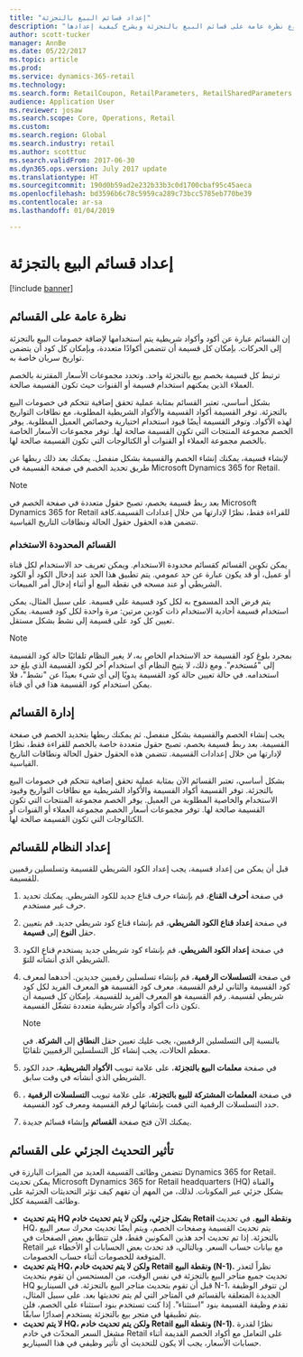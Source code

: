 ```yaml
---
title: "إعداد قسائم البيع بالتجزئة"
description: "يوفر هذا الموضوع نظرة عامة على قسائم البيع بالتجزئة ويشرح كيفية إعدادها."
author: scott-tucker
manager: AnnBe
ms.date: 05/22/2017
ms.topic: article
ms.prod: 
ms.service: dynamics-365-retail
ms.technology: 
ms.search.form: RetailCoupon, RetailParameters, RetailSharedParameters
audience: Application User
ms.reviewer: josaw
ms.search.scope: Core, Operations, Retail
ms.custom: 
ms.search.region: Global
ms.search.industry: retail
ms.author: scotttuc
ms.search.validFrom: 2017-06-30
ms.dyn365.ops.version: July 2017 update
ms.translationtype: HT
ms.sourcegitcommit: 190d0b59ad2e232b33b3c0d1700cbaf95c45aeca
ms.openlocfilehash: bd3596b6c78c5959ca289c73bcc5785eb770be39
ms.contentlocale: ar-sa
ms.lasthandoff: 01/04/2019

---
```


# <a name="set-up-coupons-for-retail-sales"></a>إعداد قسائم البيع بالتجزئة

[!include [banner](includes/banner.md)]

## <a name="overview-of-coupons"></a>نظرة عامة على القسائم

إن القسائم عبارة عن أكود وأكواد شريطية يتم استخدامها لإضافة خصومات البيع بالتجزئة إلى الحركات. بإمكان كل قسيمة أن تتضمن أكوادًا متعددة، وبإمكان كل كود أن يتضمن تواريخ سريان خاصة به.

ترتبط كل قسيمة بخصم بيع بالتجزئة واحد. وتحدد مجموعات الأسعار المقترنة بالخصم العملاء الذين يمكنهم استخدام قسيمة أو القنوات حيث تكون القسيمة صالحة.

بشكل أساسي، تعتبر القسائم بمثابة عملية تحقق إضافية تتحكم في خصومات البيع بالتجزئة. توفر القسيمة أكواد القسيمة والأكواد الشريطية المطلوبة، مع نطاقات التواريخ لهذه الأكواد. وتوفر القسيمة أيضًا قيود استخدام اختيارية وخصائص العميل المطلوبة. يوفر الخصم مجموعة المنتجات التي تكون القسيمة صالحة لها. توفر مجموعات الأسعار الخاصة بالخصم مجموعة العملاء أو القنوات أو الكتالوجات التي تكون القسيمة صالحة لها.

لإنشاء قسيمة، يمكنك إنشاء الخصم والقسيمة بشكل منفصل. يمكنك بعد ذلك ربطها عن طريق تحديد الخصم في صفحة القسيمة في Microsoft Dynamics 365 for Retail.

> [!NOTE]
> بعد ربط قسيمة بخصم، تصبح حقول متعددة في صفحة الخصم في Microsoft Dynamics 365 for Retail للقراءة فقط، نظرًا لإدارتها من خلال إعدادات القسيمة.كافة تتضمن هذه الحقول حقول الحالة ونطاقات التاريخ القياسية.

### <a name="limited-use-coupons"></a>القسائم المحدودة الاستخدام

يمكن تكوين القسائم كقسائم محدودة الاستخدام. ويمكن تعريف حد الاستخدام لكل قناة أو عميل، أو قد يكون عبارة عن حد عمومي. يتم تطبيق هذا الحد عند إدخال الكود أو الكود الشريطي أو عند مسحه في نقطة البيع أو أثناء إدخال أمر المبيعات.

يتم فرض الحد المسموح به لكل كود قسيمة على قسيمة. على سبيل المثال، يمكن استخدام قسيمة أحادية الاستخدام ذات كودين مرتين: مرة واحدة لكل كود قسيمة. يمكن تعيين كل كود على قسيمة إلى نشط بشكل مستقل.

> [!NOTE]
> بمجرد بلوغ كود القسيمة حد الاستخدام الخاص به، *لا* يغير النظام تلقائيًا حالة كود القسيمة إلى "مُستخدم". ومع ذلك، لا يتيح النظام أي استخدام آخر لكود القسيمة الذي بلغ حد استخدامه. في حالة تعيين حالة كود القسيمة يدويًا إلى أي شيء بعيدًا عن "نشط"، فلا يمكن استخدام كود القسيمة هذا في أي قناة.

## <a name="managing-coupons"></a>إدارة القسائم

يجب إنشاء الخصم والقسيمة بشكل منفصل. ثم يمكنك ربطها بتحديد الخصم في صفحة القسيمة. بعد ربط قسيمة بخصم، تصبح حقول متعددة خاصة بالخصم للقراءة فقط، نظرًا لإدارتها من خلال إعدادات القسيمة. تتضمن هذه الحقول حقول الحالة ونطاقات التاريخ القياسية.

بشكل أساسي، تعتبر القسائم الآن بمثابة عملية تحقق إضافية تتحكم في خصومات البيع بالتجزئة. توفر القسيمة أكواد القسيمة والأكواد الشريطية مع نطاقات التواريخ وقيود الاستخدام والخاصية المطلوبة من العميل. يوفر الخصم مجموعة المنتجات التي تكون القسيمة صالحة لها. توفر مجموعات أسعار الخصم مجموعة العملاء أو القنوات أو الكتالوجات التي تكون القسيمة صالحة لها.

## <a name="system-setup-for-coupons"></a>إعداد النظام للقسائم

قبل أن يمكن من إعداد قسيمة، يجب إعداد الكود الشريطي للقسيمة وتسلسلين رقميين للقسيمة.

1. في صفحة **أحرف القناع**، قم بإنشاء حرف قناع جديد للكود الشريطي. يمكنك تحديد حرف غير مستخدم.
2. في صفحة **إعداد قناع الكود الشريطي**، قم بإنشاء قناع كود شريطي جديد. قم بتعيين حقل **النوع** إلى **قسيمة**.
3. في صفحة **إعداد الكود الشريطي**، قم بإنشاء كود شريطي جديد يستخدم قناع الكود الشريطي الذي أنشأته للتوّ.
4. في صفحة **التسلسلات الرقمية**، قم بإنشاء تسلسلين رقميين جديدين. أحدهما لمعرف كود القسيمة والثاني لرقم القسيمة. معرف كود القسيمة هو المعرف الفريد لكل كود شريطي لقسيمة. رقم القسيمة هو المعرف الفريد للقسيمة. بإمكان كل قسيمة أن تكون ذات أكواد وأكواد شريطية متعددة تشغّل القسيمة.

    > [!NOTE]
    > بالنسبة إلى التسلسلين الرقميين، يجب عليك تعيين حقل **النطاق** إلى **الشركة**. في معظم الحالات، يجب إنشاء كل التسلسلين الرقميين تلقائيًا.

5. في صفحة **معلمات البيع بالتجزئة‬**، على علامة تبويب **الأكواد الشريطية**، حدد الكود الشريطي الذي أنشأته في وقت سابق.
6. في صفحة **المعلمات المشتركة للبيع بالتجزئة**، على علامة تبويب **التسلسلات الرقمية** ، حدد التسلسلات الرقمية التي قمت بإنشائها لرقم القسيمة ومعرف كود القسيمة.
7. يمكنك الآن فتح صفحة **القسائم** وإنشاء قسائم جديدة.

## <a name="the-effect-of-partial-updates-on-coupons"></a>تأثير التحديث الجزئي على القسائم

تتضمن وظائف القسيمة العديد من الميزات البارزة في Dynamics 365 for Retail. يمكن تحديث Microsoft Dynamics 365 for Retail headquarters (HQ) والقناة بشكل جزئي عبر المكونات. لذلك، من المهم أن تفهم كيف تؤثر التحديثات الجزئية على وظائف القسيمة ككل.

- **يتم تحديث HQ بشكل جزئي، ولكن لا يتم تحديث خادم Retail ونقطة البيع.** في تحديث HQ، يتم تحديث القسيمة وصفحات الخصم، ويتم أيضًا تحديث محرك سعر البيع بالتجزئة. إذا تم تحديث أحد هذين المكونين فقط، فلن تتطابق بعض الصفحات في Retail مع بيانات حساب السعر. وبالتالي، قد تحدث بعض الحسابات أو الأخطاء غير المتوقعة للخصومات أثناء حساب الخصومات.
- **يتم تحديث HQ، ولكن لا يتم تحديث خادم Retail ونقطة البيع (N-1).** نظراً لتعذر تحديث جميع متاجر البيع بالتجزئة في نفس الوقت، من المستحسن أن تقوم بتحديث HQ قبل أن تقوم بتحديث متاجر البيع بالتجزئة. في السيناريو N-1، لن تتوفر الوظيفة الجديدة المتعلقة بالقسائم في المتاجر التي لم يتم تحديثها بعد. على سبيل المثال، تقدم وظيفة القسيمة بنود "استثناء". إذا كنت تستخدم بنود استثناء على الخصم، فلن يتم تطبيقها في متجر بيع بالتجزئة يستخدم إصدارًا سابقًا.
- **لا يتم تحديث HQ، ولكن يتم تحديث خادم Retail ونقطة البيع (N-1).** نظرًا لقدرة مشغل السعر المحدّث في خادم Retail على التعامل مع أكواد الخصم القديمة أثناء حسابات الأسعار، يجب ألا يكون للتحديث أي تأثير وظيفي في هذا السيناريو.

